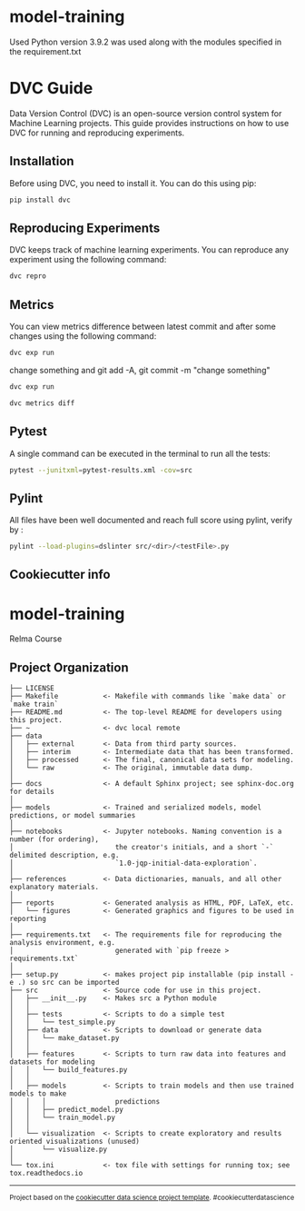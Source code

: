 # model-training

Used Python version 3.9.2 was used along with the modules specified in the requirement.txt

# DVC Guide

Data Version Control (DVC) is an open-source version control system for Machine Learning projects. This guide provides instructions on how to use DVC for running and reproducing experiments.

## Installation

Before using DVC, you need to install it. You can do this using pip:

```bash
pip install dvc
```

## Reproducing Experiments

DVC keeps track of machine learning experiments. You can reproduce any experiment using the following command:

```bash
dvc repro
```

## Metrics

You can view metrics difference between latest commit and after some changes using the following command:

```bash
dvc exp run
```

change something and git add -A, git commit -m "change something"

```bash
dvc exp run
```

```bash
dvc metrics diff
```

## Pytest

A single command can be executed in the terminal to run all the tests:
```bash
pytest --junitxml=pytest-results.xml -cov=src 
```

## Pylint

All files have been well documented and reach full score using pylint, verify by :

```bash
pylint --load-plugins=dslinter src/<dir>/<testFile>.py
```

## Cookiecutter info

# model-training

Relma Course

## Project Organization

    ├── LICENSE
    ├── Makefile           <- Makefile with commands like `make data` or `make train`
    ├── README.md          <- The top-level README for developers using this project.
    ├── ~                  <- dvc local remote
    ├── data
    │   ├── external       <- Data from third party sources.
    │   ├── interim        <- Intermediate data that has been transformed.
    │   ├── processed      <- The final, canonical data sets for modeling.
    │   └── raw            <- The original, immutable data dump.
    │
    ├── docs               <- A default Sphinx project; see sphinx-doc.org for details
    │
    ├── models             <- Trained and serialized models, model predictions, or model summaries
    │
    ├── notebooks          <- Jupyter notebooks. Naming convention is a number (for ordering),
    │                         the creator's initials, and a short `-` delimited description, e.g.
    │                         `1.0-jqp-initial-data-exploration`.
    │
    ├── references         <- Data dictionaries, manuals, and all other explanatory materials.
    │
    ├── reports            <- Generated analysis as HTML, PDF, LaTeX, etc.
    │   └── figures        <- Generated graphics and figures to be used in reporting
    │
    ├── requirements.txt   <- The requirements file for reproducing the analysis environment, e.g.
    │                         generated with `pip freeze > requirements.txt`
    │
    ├── setup.py           <- makes project pip installable (pip install -e .) so src can be imported
    ├── src                <- Source code for use in this project.
    │   ├── __init__.py    <- Makes src a Python module
    │   │
    │   ├── tests          <- Scripts to do a simple test
    │   │   └── test_simple.py
    │   ├── data           <- Scripts to download or generate data
    │   │   └── make_dataset.py
    │   │
    │   ├── features       <- Scripts to turn raw data into features and datasets for modeling
    │   │   └── build_features.py
    │   │
    │   ├── models         <- Scripts to train models and then use trained models to make
    │   │   │                 predictions
    │   │   ├── predict_model.py
    │   │   └── train_model.py
    │   │
    │   └── visualization  <- Scripts to create exploratory and results oriented visualizations (unused)
    │       └── visualize.py
    │
    └── tox.ini            <- tox file with settings for running tox; see tox.readthedocs.io

---

<p><small>Project based on the <a target="_blank" href="https://drivendata.github.io/cookiecutter-data-science/">cookiecutter data science project template</a>. #cookiecutterdatascience</small></p>
